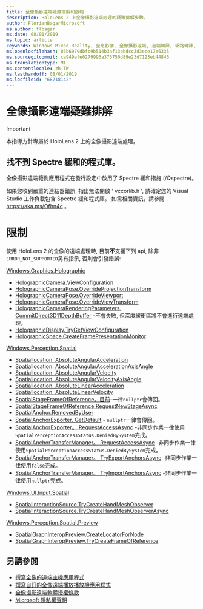 ```yaml
---
title: 全像攝影遠端疑難排解和限制
description: HoloLens 2 上全像攝影遠端處理的疑難排解步驟。
author: FlorianBagarMicrosoft
ms.author: flbagar
ms.date: 08/01/2019
ms.topic: article
keywords: Windows Mixed Reality, 全息影像, 全像攝影遠端, 遠端轉譯, 網路轉譯, HoloLens, 遠端全息影像, 疑難排解, 協助
ms.openlocfilehash: 86b6979dbfc9b514b3af13ebdcc3d3ece17e6335
ms.sourcegitcommit: ca949efe0279995a376750d89e23d7123eb44846
ms.translationtype: MT
ms.contentlocale: zh-TW
ms.lasthandoff: 08/01/2019
ms.locfileid: "68718142"
---
```

# <a name="holographic-remoting-troubleshooting"></a>全像攝影遠端疑難排解

> [!IMPORTANT]
> 本指導方針專屬於 HoloLens 2 上的全像攝影遠端處理。

## <a name="spectre-mitigated-libraries-not-found"></a>找不到 Spectre 緩和的程式庫。

全像攝影遠端範例應用程式在發行設定中啟用了 Spectre 緩和措施 (/Qspectre)。

如果您收到嚴重的連結器錯誤, 指出無法開啟 ' vccorlib.h ', 請確定您的 Visual Studio 工作負載包含 Spectre 緩和程式庫。 如需相關資訊，請參閱 https://aka.ms/Ofhn4c 。

# <a name="limitations"></a>限制

使用 HoloLens 2 的全像的遠端處理時, 目前**不**支援下列 api, 除非```ERROR_NOT_SUPPORTED```另有指示, 否則會引發錯誤:

[Windows.Graphics.Holographic](https://docs.microsoft.com/en-us/uwp/api/windows.graphics.holographic)

* [HolographicCamera.ViewConfiguration](https://docs.microsoft.com/en-us/uwp/api/windows.graphics.holographic.holographiccamera.viewconfiguration)
* [HolographicCameraPose.OverrideProjectionTransform](https://docs.microsoft.com/en-us/uwp/api/windows.graphics.holographic.holographiccamerapose.overrideprojectiontransform)
* [HolographicCameraPose.OverrideViewport](https://docs.microsoft.com/en-us/uwp/api/windows.graphics.holographic.holographiccamerapose.overrideviewport)
* [HolographicCameraPose.OverrideViewTransform](https://docs.microsoft.com/en-us/uwp/api/windows.graphics.holographic.holographiccamerapose.overrideviewtransform)
* [HolographicCameraRenderingParameters. CommitDirect3D11DepthBuffer](https://docs.microsoft.com/en-us/uwp/api/windows.graphics.holographic.holographiccamerarenderingparameters.commitdirect3d11depthbuffer#Windows_Graphics_Holographic_HolographicCameraRenderingParameters_CommitDirect3D11DepthBuffer_Windows_Graphics_DirectX_Direct3D11_IDirect3DSurface_) -不會失敗, 但深度緩衝區將不會進行遠端處理。
* [HolographicDisplay.TryGetViewConfiguration](https://docs.microsoft.com/en-us/uwp/api/windows.graphics.holographic.holographicdisplay.trygetviewconfiguration)
* [HolographicSpace.CreateFramePresentationMonitor](https://docs.microsoft.com/en-us/uwp/api/windows.graphics.holographic.holographicspace.createframepresentationmonitor)

[Windows.Perception.Spatial](https://docs.microsoft.com/en-us/uwp/api/windows.perception.spatial)

* [Spatiallocation. AbsoluteAngularAcceleration](https://docs.microsoft.com/en-us/uwp/api/windows.perception.spatial.spatiallocation.absoluteangularacceleration)
* [Spatiallocation. AbsoluteAngularAccelerationAxisAngle](https://docs.microsoft.com/en-us/uwp/api/windows.perception.spatial.spatiallocation.absoluteangularaccelerationaxisangle)
* [Spatiallocation. AbsoluteAngularVelocity](https://docs.microsoft.com/en-us/uwp/api/windows.perception.spatial.spatiallocation.absoluteangularvelocity)
* [Spatiallocation. AbsoluteAngularVelocityAxisAngle](https://docs.microsoft.com/en-us/uwp/api/windows.perception.spatial.spatiallocation.absoluteangularvelocityaxisangle)
* [Spatiallocation. AbsoluteLinearAcceleration](https://docs.microsoft.com/is-is/uwp/api/windows.perception.spatial.spatiallocation.absolutelinearacceleration)
* [Spatiallocation. AbsoluteLinearVelocity](https://docs.microsoft.com/en-us/uwp/api/windows.perception.spatial.spatiallocation.absolutelinearvelocity)
* [SpatialStageFrameOfReference。目前](https://docs.microsoft.com/en-us/uwp/api/windows.perception.spatial.spatialstageframeofreference.current)-一律```nullptr```會傳回。
* [SpatialStageFrameOfReference.RequestNewStageAsync](https://docs.microsoft.com/en-us/uwp/api/windows.perception.spatial.spatialstageframeofreference.requestnewstageasync)
* [SpatialAnchor.RemovedByUser](https://docs.microsoft.com/en-us/uwp/api/windows.perception.spatial.spatialanchor.removedbyuser)
* [SpatialAnchorExporter. GetDefault](https://docs.microsoft.com/en-us/uwp/api/windows.perception.spatial.spatialanchorexporter.getdefault
) - ```nullptr```一律會傳回。
* [SpatialAnchorExporter。 RequestAccessAsync](https://docs.microsoft.com/en-us/uwp/api/windows.perception.spatial.spatialanchorexporter.requestaccessasync
) -非同步作業一律使用```SpatialPerceptionAccessStatus.DeniedBySystem```完成。
* [SpatialAnchorTransferManager。 RequestAccessAsync](https://docs.microsoft.com/en-us/uwp/api/windows.perception.spatial.spatialanchortransfermanager.requestaccessasync#Windows_Perception_Spatial_SpatialAnchorTransferManager_RequestAccessAsync) -非同步作業一律使用```SpatialPerceptionAccessStatus.DeniedBySystem```完成。
* [SpatialAnchorTransferManager。 TryExportAnchorsAsync](https://docs.microsoft.com/en-us/uwp/api/windows.perception.spatial.spatialanchortransfermanager.tryexportanchorsasync#Windows_Perception_Spatial_SpatialAnchorTransferManager_TryExportAnchorsAsync_Windows_Foundation_Collections_IIterable_Windows_Foundation_Collections_IKeyValuePair_System_String_Windows_Perception_Spatial_SpatialAnchor___Windows_Storage_Streams_IOutputStream_) -非同步作業一律使用```false```完成。
* [SpatialAnchorTransferManager。 TryImportAnchorsAsync](https://docs.microsoft.com/en-us/uwp/api/windows.perception.spatial.spatialanchortransfermanager.tryimportanchorsasync
) -非同步作業一律使用```nullptr```完成。

[Windows.UI.Input.Spatial](https://docs.microsoft.com/en-us/uwp/api/windows.ui.input.spatial)

* [SpatialInteractionSource.TryCreateHandMeshObserver](https://docs.microsoft.com/en-us/uwp/api/windows.ui.input.spatial.spatialinteractionsource.trycreatehandmeshobserver#Windows_UI_Input_Spatial_SpatialInteractionSource_TryCreateHandMeshObserver)
* [SpatialInteractionSource.TryCreateHandMeshObserverAsync](https://docs.microsoft.com/en-us/uwp/api/windows.ui.input.spatial.spatialinteractionsource.trycreatehandmeshobserverasync)

[Windows.Perception.Spatial.Preview](https://docs.microsoft.com/en-us/uwp/api/windows.perception.spatial.preview)

* [SpatialGraphInteropPreview.CreateLocatorForNode](https://docs.microsoft.com/en-us/uwp/api/windows.perception.spatial.preview.spatialgraphinteroppreview.createlocatorfornode)
* [SpatialGraphInteropPreview.TryCreateFrameOfReference](https://docs.microsoft.com/en-us/uwp/api/windows.perception.spatial.preview.spatialgraphinteroppreview.trycreateframeofreference)

## <a name="see-also"></a>另請參閱
* [撰寫全像的遠端主機應用程式](holographic-remoting-create-host.md)
* [撰寫自訂的全像遠端播放播放機應用程式](holographic-remoting-create-player.md)
* [全像攝影遠端軟體授權條款](https://docs.microsoft.com/en-us/legal/mixed-reality/microsoft-holographic-remoting-software-license-terms)
* [Microsoft 隱私權聲明](https://go.microsoft.com/fwlink/?LinkId=521839)